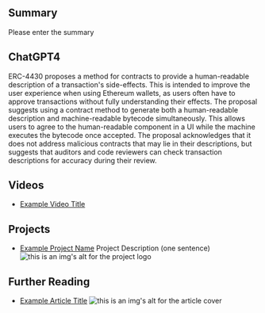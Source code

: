 ## Summary

Please enter the summary

## ChatGPT4

ERC-4430 proposes a method for contracts to provide a human-readable description of a transaction's side-effects. This is intended to improve the user experience when using Ethereum wallets, as users often have to approve transactions without fully understanding their effects. The proposal suggests using a contract method to generate both a human-readable description and machine-readable bytecode simultaneously. This allows users to agree to the human-readable component in a UI while the machine executes the bytecode once accepted. The proposal acknowledges that it does not address malicious contracts that may lie in their descriptions, but suggests that auditors and code reviewers can check transaction descriptions for accuracy during their review.

## Videos

- [Example Video Title](https://www.youtube.com/watch?v=TDGq4aeevgY)

## Projects

- [Example Project Name](https://xxxx.xxx/xxxxx) Project Description (one sentence) ![this is an img's alt for the project logo](https://xxxx.xxx/project-logo.xxx)

## Further Reading

- [Example Article Title](https://xxxx.xxx/xxxxx) ![this is an img's alt for the article cover](https://xxxx.xxx/article-cover.xxx)
